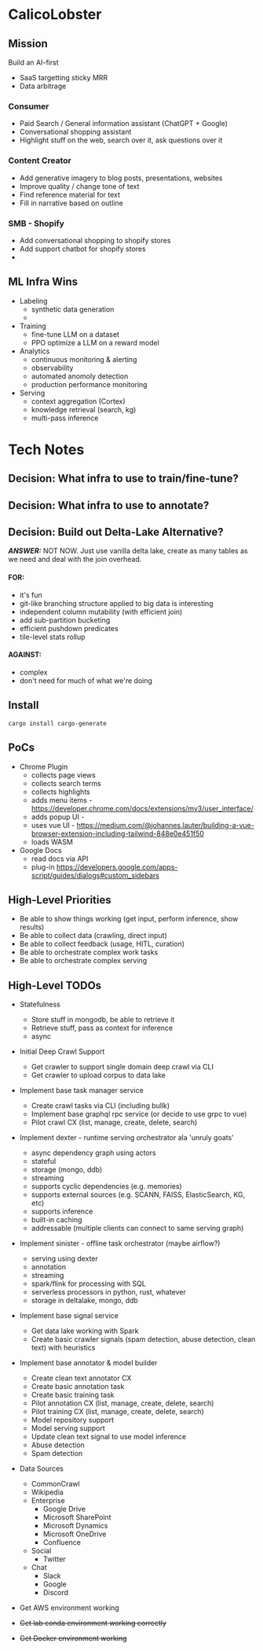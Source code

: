 # CalicoLobster


## Mission

Build an AI-first
* SaaS targetting sticky MRR
* Data arbitrage

### Consumer

* Paid Search / General information assistant (ChatGPT + Google)
* Conversational shopping assistant
* Highlight stuff on the web, search over it, ask questions over it

### Content Creator

* Add generative imagery to blog posts, presentations, websites
* Improve quality / change tone of text
* Find reference material for text
* Fill in narrative based on outline


### SMB - Shopify

* Add conversational shopping to shopify stores
* Add support chatbot for shopify stores
* 



## ML Infra Wins

* Labeling
  * synthetic data generation
  * 
* Training
  * fine-tune LLM on a dataset
  * PPO optimize a LLM on a reward model
* Analytics
  * continuous monitoring & alerting
  * observability
  * automated anomoly detection
  * production performance monitoring
* Serving
  * context aggregation (Cortex)
  * knowledge retrieval (search, kg)
  * multi-pass inference





# Tech Notes

## Decision: What infra to use to train/fine-tune?

## Decision: What infra to use to annotate?


## Decision: Build out Delta-Lake Alternative?
***ANSWER:*** NOT NOW. Just use vanilla delta lake, create as many tables as we need and deal with the join overhead.

#### FOR:
* it's fun
* git-like branching structure applied to big data is interesting
* independent column mutability (with efficient join)
* add sub-partition bucketing
* efficient pushdown predicates
* tile-level stats rollup

#### AGAINST:
* complex
* don't need for much of what we're doing

## Install

```
cargo install cargo-generate
```

## PoCs
* Chrome Plugin
  * collects page views
  * collects search terms
  * collects highlights
  * adds menu items - https://developer.chrome.com/docs/extensions/mv3/user_interface/
  * adds popup UI - 
  * uses vue UI - https://medium.com/@johannes.lauter/building-a-vue-browser-extension-including-tailwind-848e0e451f50
  * loads WASM
* Google Docs
  * read docs via API
  * plug-in https://developers.google.com/apps-script/guides/dialogs#custom_sidebars


## High-Level Priorities

* Be able to show things working (get input, perform inference, show results)
* Be able to collect data (crawling, direct input)
* Be able to collect feedback (usage, HITL, curation)
* Be able to orchestrate complex work tasks 
* Be able to orchestrate complex serving



## High-Level TODOs

* Statefulness
  * Store stuff in mongodb, be able to retrieve it
  * Retrieve stuff, pass as context for inference
  * async

* Initial Deep Crawl Support
  * Get crawler to support single domain deep crawl via CLI
  * Get crawler to upload corpus to data lake
* Implement base task manager service
  * Create crawl tasks via CLI (including bullk)
  * Implement base graphql rpc service (or decide to use grpc to vue)
  * Pilot crawl CX (list, manage, create, delete, search)
* Implement dexter - runtime serving orchestrator ala 'unruly goats'
  * async dependency graph using actors
  * stateful
  * storage (mongo, ddb)
  * streaming
  * supports cyclic dependencies (e.g. memories)
  * supports external sources (e.g. SCANN, FAISS, ElasticSearch, KG, etc)
  * supports inference
  * built-in caching
  * addressable (multiple clients can connect to same serving graph)
* Implement sinister - offline task orchestrator (maybe airflow?)
  * serving using dexter
  * annotation
  * streaming
  * spark/flink for processing with SQL
  * serverless processors in python, rust, whatever
  * storage in deltalake, mongo, ddb
* Implement base signal service
  * Get data lake working with Spark
  * Create basic crawler signals (spam detection, abuse detection, clean text) with heuristics
* Implement base annotator & model builder
  * Create clean text annotator CX
  * Create basic annotation task
  * Create basic training task
  * Pilot annotation CX (list, manage, create, delete, search)
  * Pilot training CX (list, manage, create, delete, search)
  * Model repository support
  * Model serving support
  * Update clean text signal to use model inference
  * Abuse detection
  * Spam detection
* Data Sources
  * CommonCrawl
  * Wikipedia
  * Enterprise
    * Google Drive
    * Microsoft SharePoint
    * Microsoft Dynamics
    * Microsoft OneDrive
    * Confluence
  * Social
    * Twitter
  * Chat
    * Slack
    * Google 
    * Discord

* Get AWS environment working



* ~~Get lab conda environment working correctly~~
* ~~Get Docker environment working~~
